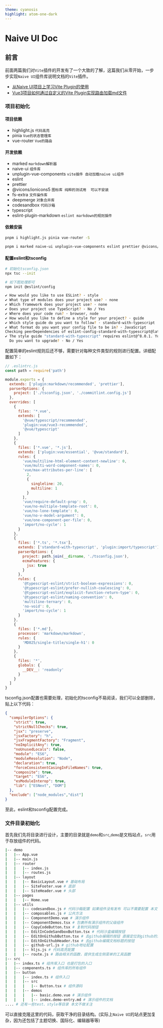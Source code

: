 ```yaml
---
theme: cyanosis
highlight: atom-one-dark
---
```

# Naive UI Doc

## 前言

前面两篇我们对`Vite`插件的开发有了一个大致的了解，这篇我们从零开始，一步步实现`Naive UI`组件库说明文档的`Vite`插件。
- [从Naive UI项目上学习Vite Plugin的使用](https://juejin.cn/post/7195094900482768956)
- [Vue3项目如何通过自定义的Vite Plugin实现路由加载md文件](https://juejin.cn/post/7196915437808074809)

### 项目初始化

#### 项目依赖

- highlight.js `代码高亮`
- pinia `Vue的状态管理库`
- vue-router `Vue的路由`

#### 开发依赖

- marked `markdown解析器`
- naive-ui `组件库`
- unplugin-vue-components `vite插件 自动加载naive ui组件`
- eslint 
- prettier
- @vicons/ionicons5 `图标库 纯粹的测试用  可以不安装`
- fs-extra `文件操作库`
- deepmerge `对象合并库`
- codesandbox `代码沙箱`
- typescript
- eslint-plugin-markdown  `eslint markdown的规则插件`

#### 依赖安装

```bash
pnpm i highlight.js pinia vue-router -S

pnpm i marked naive-ui unplugin-vue-components eslint prettier @vicons/ionicons5 fs-extra deepmerge codesandbox typescript -D
```

#### 配置eslint和tsconfig

```bash
# 初始化tsconfig.json
npx tsc --init 

# 如下图处理即可
npm init @eslint/config

✔ How would you like to use ESLint? · style
✔ What type of modules does your project use? · none
✔ Which framework does your project use? · none
✔ Does your project use TypeScript? · No / Yes
✔ Where does your code run? · browser, node
✔ How would you like to define a style for your project? · guide
✔ Which style guide do you want to follow? · standard-with-typescript
✔ What format do you want your config file to be in? · JavaScript
Checking peerDependencies of eslint-config-standard-with-typescript@latest
✔ The style guide "standard-with-typescript" requires eslint@^8.0.1. You are currently using eslint@7.32.0.
  Do you want to upgrade? · No / Yes
```

配置简单的eslint规则后还不够，需要针对每种文件类型的规则进行配置。详细配置如下：

```js
// .eslintrc.js
const path = require('path')

module.exports = {
  extends: ['plugin:markdown/recommended', 'prettier'],
  parserOptions: {
    project: ['./tsconfig.json', './commitlint.config.js']
  },
  overrides: [
    {
      files: '*.vue',
      extends: [
        '@vue/typescript/recommended',
        'plugin:vue/vue3-recommended',
        '@vue/typescript'
      ]
    },
    {
      files: ['*.vue', '*.js'],
      extends: ['plugin:vue/essential', '@vue/standard'],
      rules: {
        'vue/multiline-html-element-content-newline': 0,
        'vue/multi-word-component-names': 0,
        'vue/max-attributes-per-line': [
          2,
          {
            singleline: 20,
            multiline: 1
          }
        ],
        'vue/require-default-prop': 0,
        'vue/no-multiple-template-root': 0,
        'vue/no-lone-template': 0,
        'vue/no-v-model-argument': 0,
        'vue/one-component-per-file': 0,
        'import/no-cycle': 1
      }
    },
    {
      files: ['*.ts', '*.tsx'],
      extends: ['standard-with-typescript', 'plugin:import/typescript'],
      parserOptions: {
        project: path.join(__dirname, './tsconfig.json'),
        ecmaFeatures: {
          jsx: true
        }
      },
      rules: {
        '@typescript-eslint/strict-boolean-expressions': 0,
        '@typescript-eslint/prefer-nullish-coalescing': 0,
        '@typescript-eslint/explicit-function-return-type': 0,
        '@typescript-eslint/naming-convention': 0,
        'multiline-ternary': 0,
        'no-void': 0,
        'import/no-cycle': 1
      }
    },
    {
      files: ['*.md'],
      processor: 'markdown/markdown',
      rules: {
        'MD025/single-title/single-h1': 0
      }
    },
    {
      files: '*',
      globals: {
        __DEV__: 'readonly'
      }
    }
  ]
}

```

tsconfig.json配置也需要处理，初始化的tsconfig不易阅读，我们可以全部删除，贴上以下代码：

```json
{
  "compilerOptions": {
    "strict": true,
    "strictNullChecks": true,
    "jsx": "preserve",
    "jsxFactory": "h",
    "jsxFragmentFactory": "Fragment",
    "noImplicitAny": true,
    "noUnusedLocals": false,
    "module": "ES6",
    "moduleResolution": "Node",
    "declaration": true,
    "forceConsistentCasingInFileNames": true,
    "composite": true,
    "target": "ES6",
    "esModuleInterop": true,
    "lib": ["ESNext", "DOM"]
  },
  "exclude": ["node_modules","dist"]
}
```

至此，eslint和tsconfig配置完成。

### 文件目录初始化

首先我们先将目录进行设计，主要的目录就是`demo`和`src`,`demo`是文档站点，`src`用于存放组件的代码。

```bash
|-- demo
|   |-- App.vue
|   |-- main.js
|   |-- router
|   |   |-- index.js
|   |   |-- routes.js
|   |-- layout
|   |   |-- BasicLayout.vue # 基础布局
|   |   |-- SiteFooter.vue # 底部
|   |   |-- SiteHeader.vue # 头部
|   |-- pages
|   |   |-- Home.vue
|   |-- utils
|   |   |-- codesandbox.js # 代码沙箱配置 如果组件没有发布 可以不需要配置 本文也不做重点
|   |   |-- composables.js # 公共方法
|   |   |-- ComponentDemo.vue # 演示组件
|   |   |-- ComponentDemos.tsx # 包裹所有演示组件的父级组件
|   |   |-- CopyCodeButton.tsx # 复制代码按钮
|   |   |-- EditInCodeSandboxButton.tsx # 代码沙盒编辑按钮
|   |   |-- EditOnGithubButton.tsx # 去github编辑的按钮 直接定位到github的对应demo文件
|   |   |-- EditOnGithubHeader.tsx # 去github编辑文档标题的按钮
|   |   |-- github-url.js # github地址配置
|   |   |-- hljs.js # 代码高亮配置
|   |   |-- route.js # 路由相关的函数，提供生成左侧菜单的工具函数
|-- src
|   |-- index.ts # 组件库入口 也是打包的入口
|   |-- components.ts # 组件库的所有组件
|   |-- button
|   |   |-- index.ts # 组件入口
|   |   |-- src
|   |   |   |-- Button.tsx # 组件源码
|   |   |-- demos
|   |   |   |-- basic.demo.vue # 演示组件
|   |   |   |-- index.demo-entry.md # 演示组件的文档
.... # 还有一些test、style等目录 本文不做关注
```

可以直接克隆这里的代码，获取干净的目录结构。(实际上`Naive UI`的站点更加复杂，因为还包括了主题切换、国际化、编辑器等等)

